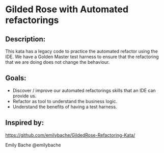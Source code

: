 # Gilded Rose with Automated refactorings

## Description:
This kata has a legacy code to practice the automated refactor using the IDE.
We have a Golden Master test harness to ensure that the refactoring that we are doing does not change the behaviour.

## Goals:
- Discover / improve our automated refactorings skills that an IDE can 
provide us.
- Refactor as tool to understand the business logic.
- Understand the benefits of having a test harness.

## Inspired by:
https://github.com/emilybache/GildedRose-Refactoring-Kata/

Emily Bache @emilybache